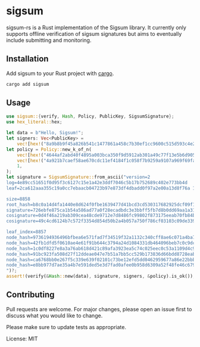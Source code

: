 # sigsum

sigsum-rs is a Rust implementation of the Sigsum library. It currently only
supports offline verification of sigsum signatures but aims to eventually
include submitting and monitoring.

## Installation

Add sigsum to your Rust project with [cargo](https://doc.rust-lang.org/cargo/).

```bash
cargo add sigsum
```

## Usage

```rust
use sigsum::{verify, Hash, Policy, PublicKey, SigsumSignature};
use hex_literal::hex;

let data = b"Hello, Sigsum!";
let signers: Vec<PublicKey> =
    vec![hex!("8a9b8b9f45a826b541c1477861a458c7b30ef1cc9600c515d593c4e2f72f375e").into()];
let policy = Policy::new_k_of_n(
    vec![hex!("4644af2abd40f4895a003bca350f9d5912ab301a49c77f13e5b6d905c20a5fe6").into()],
    vec![hex!("4a921b7caef58ae670cdc11ef4184f1c058f7b9259a9107a969f69fa54aa496f").into()],
    1,
);
let signature = SigsumSignature::from_ascii("version=2
log=4e89cc51651f0d95f3c6127c15e1a42e3ddf7046c5b17b752689c402e773bb4d
leaf=2ca612aaa355c19a0cc7ebaacb04723b97e873df4dbadd0f97a2e00a13d8f76a 1a5fcc2b05fb6ca66dbc7e62bcc7934fb0ebf49bba501c285222550a67e590fa3237b338ba59d2327800788b85ff9e80ea88c71157519974c70d10c825e65401

size=8858
root_hash=b8c0a14d4fa1440e8d624f0fbe1639477d41bcd3cd530317682925dcf09f1835
signature=726ebfe875ca1b54a586ad77a0f28ecadbdc3e3bbff5fb7d8b0dd69aa1a3195a30082e51b1982a70228ac455ef0d5da329bcaacc08a9dcf0dbc765fe0cc18400
cosignature=0d4f46a219ab309cea48cde9712e7d8486fc99802f873175eeab70fb84b4f5a4 1759300864 e1eb12119f68cb07199747398f94fae281529a138ab13e23842ff9c55c722cb1b036f0f378d5f8950f2cdac0ffd262550e57a8fe493dceece72652dce65ba60d
cosignature=49c4cd6124b7c572f3354d854d50b2a4b057a750f786cf03103c09de339c4ea3 1759300864 fc44071f94fe33b4de857f60b4dc1703b59c8623147d68f99b1a4275bbc6897b40c23a3d03d2c20e098ac1016f73258ebcaeeeeef2fa585106be9f49e26ccc0f

leaf_index=8857
node_hash=9736194936496bfbea6e571fad7f34519f32a1132c340cff8ae6c071a4ba7320
node_hash=42fb1dfd5f0610ae4e61f91b644c3794a24d1084331db464096beb7c0c9dc11b
node_hash=1c0df8227e8a3a76ab618d421c89afa3923ea5c74c025eec0c53a1109d4c9d28
node_hash=91bc923fa508d27f12ddeae047e7b51a7bb5cc529b173836d66bdd8728eab5c9
node_hash=ca6768bb0e267f5c339e639f02101c73be12efd5dd0462959677a86e22bbb58d
node_hash=e8bb977d7ae35a4b7e591ded5e3d7fad0afee0b958d6309a52f48fe46c679c36
")?;
assert!(verify(&Hash::new(data), signature, signers, &policy).is_ok());
```

## Contributing

Pull requests are welcome. For major changes, please open an issue first
to discuss what you would like to change.

Please make sure to update tests as appropriate.

License: MIT
